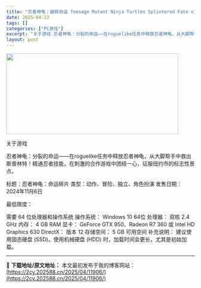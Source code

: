 ```yaml
---
title: "忍者神龟：破碎命运 Teenage Mutant Ninja Turtles Splintered Fate v1.8.2"
date: 2025-04-23
tags: []
categories: ["PC游戏"]
excerpt: "关于游戏 忍者神龟：分裂的命运——在roguelike任务中释放忍者神龟，从大脚帮手中救出斯普林特！精通忍者技能，在刺激的合作游戏中团结一心，征服纽约市的标志性景点。 标题：忍者神龟：命运碎片 类型：动作、冒险、独立、角色扮演 发售日期：2024年11月6日 最低限度： 需要 64 位处理器和操作系&hellip;"
layout: post
---
```


<img class="aligncenter size-full wp-image-11896" src="https://2cy.202588.cn/wp-content/uploads/2025/04/2025042310375973.webp" alt="" width="460" height="215" />

关于游戏

忍者神龟：分裂的命运——在roguelike任务中释放忍者神龟，从大脚帮手中救出斯普林特！精通忍者技能，在刺激的合作游戏中团结一心，征服纽约市的标志性景点。

标题：忍者神龟：命运碎片
类型：动作、冒险、独立、角色扮演
发售日期：2024年11月6日

最低限度：

需要 64 位处理器和操作系统
操作系统： Windows 10 64位
处理器： 双核 2.4 GHz
内存： 4 GB RAM
显卡： GeForce GTX 950、Radeon R7 360 或 Intel HD Graphics 630
DirectX： 版本 12
存储空间： 5 GB 可用空间
补充说明： 建议使用固态硬盘 (SSD)。使用机械硬盘 (HDD) 时，加载时间会更长，尤其是初始加载。

---
📖 **下载地址/原文地址：** 本文最初发布于我的博客网站：[https://2cy.202588.cn/2025/04/11906/](https://2cy.202588.cn/2025/04/11906/)
